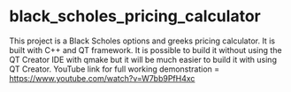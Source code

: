 # black_scholes_pricing_calculator 

This project is a Black Scholes options and greeks pricing calculator. It is built with C++ and QT framework. It is possible to build it without using the QT Creator IDE with qmake but it will be much easier to build it with using QT Creator. YouTube link for full working demonstration = https://www.youtube.com/watch?v=W7bb9PfH4xc 

